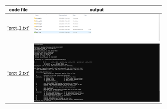 | code file | output |
|-----------|--------|
|['prct_1.txt'](./Codes/prct_1.txt)|![prct_1.png](./Outputs/prct_1.png)|
|['prct_2.txt'](./Codes/prct_2.txt)|![prct_2.png](./Outputs/prct_2.png)|
